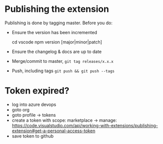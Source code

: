 # Publishing the extension

Publishing is done by tagging master. Before you do:

- Ensure the version has been incremented

    cd vscode
    npm version [major|minor|patch]

- Ensure the changelog & docs are up to date
- Merge/commit to master, `git tag releases/x.x.x`
- Push, including tags `git push && git push --tags`


# Token expired?
- log into azure devops
- goto org
- goto profile -> tokens
- create a token with scope: marketplace -> manage: https://code.visualstudio.com/api/working-with-extensions/publishing-extension#get-a-personal-access-token
- save token to github
